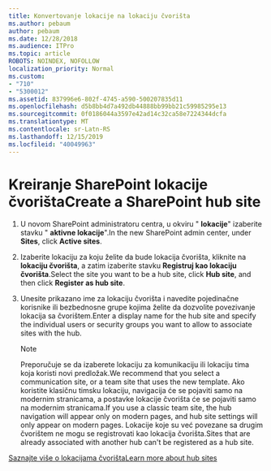 ```yaml
---
title: Konvertovanje lokacije na lokaciju čvorišta
ms.author: pebaum
author: pebaum
ms.date: 12/28/2018
ms.audience: ITPro
ms.topic: article
ROBOTS: NOINDEX, NOFOLLOW
localization_priority: Normal
ms.custom:
- "710"
- "5300012"
ms.assetid: 837996e6-802f-4745-a590-500207835d11
ms.openlocfilehash: d5b8bb4d7a492db44888bb99bb21c59985295e13
ms.sourcegitcommit: 0f0186044a3597e42ad14c32ca58e7224344dcfa
ms.translationtype: MT
ms.contentlocale: sr-Latn-RS
ms.lasthandoff: 12/15/2019
ms.locfileid: "40049963"
---
```

# <a name="create-a-sharepoint-hub-site"></a><span data-ttu-id="181fd-102">Kreiranje SharePoint lokacije čvorišta</span><span class="sxs-lookup"><span data-stu-id="181fd-102">Create a SharePoint hub site</span></span>

1. <span data-ttu-id="181fd-103">U novom SharePoint administratoru centra, u okviru " **lokacije**" izaberite stavku " **aktivne lokacije**".</span><span class="sxs-lookup"><span data-stu-id="181fd-103">In the new SharePoint admin center, under **Sites**, click **Active sites**.</span></span>

2. <span data-ttu-id="181fd-104">Izaberite lokaciju za koju želite da bude lokacija čvorišta, kliknite na **lokaciju čvorišta**, a zatim izaberite stavku **Registruj kao lokaciju čvorišta**.</span><span class="sxs-lookup"><span data-stu-id="181fd-104">Select the site you want to be a hub site, click **Hub site**, and then click **Register as hub site**.</span></span>

3. <span data-ttu-id="181fd-105">Unesite prikazano ime za lokaciju čvorišta i navedite pojedinačne korisnike ili bezbednosne grupe kojima želite da dozvolite povezivanje lokacija sa čvorištem.</span><span class="sxs-lookup"><span data-stu-id="181fd-105">Enter a display name for the hub site and specify the individual users or security groups you want to allow to associate sites with the hub.</span></span>

    > [!NOTE]
    >  <span data-ttu-id="181fd-106">Preporučuje se da izaberete lokaciju za komunikaciju ili lokaciju tima koja koristi novi predložak.</span><span class="sxs-lookup"><span data-stu-id="181fd-106">We recommend that you select a communication site, or a team site that uses the new template.</span></span> <span data-ttu-id="181fd-107">Ako koristite klasičnu timsku lokaciju, navigacija će se pojaviti samo na modernim stranicama, a postavke lokacije čvorišta će se pojaviti samo na modernim stranicama.</span><span class="sxs-lookup"><span data-stu-id="181fd-107">If you use a classic team site, the hub navigation will appear only on modern pages, and hub site settings will only appear on modern pages.</span></span> <span data-ttu-id="181fd-108">Lokacije koje su već povezane sa drugim čvorištem ne mogu se registrovati kao lokacija čvorišta.</span><span class="sxs-lookup"><span data-stu-id="181fd-108">Sites that are already associated with another hub can't be registered as a hub site.</span></span>
  
[<span data-ttu-id="181fd-109">Saznajte više o lokacijama čvorišta</span><span class="sxs-lookup"><span data-stu-id="181fd-109">Learn more about hub sites</span></span>](https://go.microsoft.com/fwlink/?linkid=869149)
  